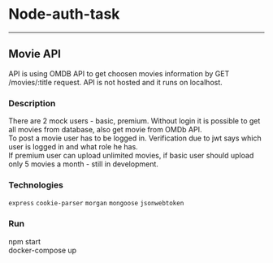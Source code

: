 # Node-auth-task
---
## Movie API 
API is using OMDB API to get choosen movies information by GET /movies/:title request.
API is not hosted and it runs on localhost.

### Description
There are 2 mock users - basic, premium. Without login it is possible to get all movies from database, also get movie from OMDb API. </br>
To post a movie user has to be logged in. Verification due to jwt says which user is logged in and what role he has.</br>
If premium user can upload unlimited movies, if basic user should upload only 5 movies a month - still in development.

### Technologies
`express`
`cookie-parser`
`morgan`
`mongoose`
`jsonwebtoken`

### Run
npm start </br>
docker-compose up
